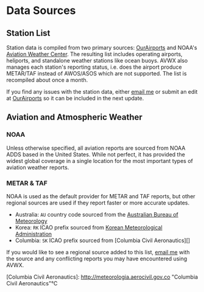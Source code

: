 # Data Sources

## Station List

Station data is compiled from two primary sources: [OurAirports][] and NOAA's [Aviation Weather Center][]. The resulting list includes operating airports, heliports, and standalone weather stations like ocean buoys. AVWX also manages each station's reporting status, i.e. does the airport produce METAR/TAF instead of AWOS/ASOS which are not supported. The list is recompiled about once a month.

If you find any issues with the station data, either [email me][] or submit an edit at [OurAirports][] so it can be included in the next update.

## Aviation and Atmospheric Weather

### NOAA

Unless otherwise specified, all aviation reports are sourced from NOAA ADDS based in the United States. While not perfect, it has provided the widest global coverage in a single location for the most important types of aviation weather reports.

### METAR & TAF

NOAA is used as the default provider for METAR and TAF reports, but other regional sources are used if they report faster or more accurate updates.

- Australia: `AU` country code sourced from the [Australian Bureau of Meteorology][]
- Korea: `RK` ICAO prefix sourced from [Korean Meteorological Administration][]
- Columbia: `SK` ICAO prefix sourced from [Columbia Civil Aeronautics][]

If you would like to see a regional source added to this list, [email me][] with the source and any conflicting reports you may have encountered using AVWX.

[email me]: mailto:avwx@dupont.dev "Email Me"
[OurAirports]: https://ourairports.com "OurAirports"
[Aviation Weather Center]: https://aviationweather.gov "Aviation Weather Center"
[Australian Bureau of Meteorology]: http://www.bom.gov.au/aviation/ "Australian Bureau of Meteorology"
[Korean Meteorological Administration]: http://amoapi.kma.go.kr "Korean Meteorological Administration"
[Columbia Civil Aeronautics]: http://meteorologia.aerocivil.gov.co "Columbia Civil Aeronautics"℃